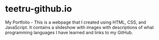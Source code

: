 # teetru-github.io
My Portfolio - This is a webpage that I created using HTML, CSS, and JavaScript. It contains a slideshow with images with descriptions of what programming languages I have learned and links to my GitHub.
